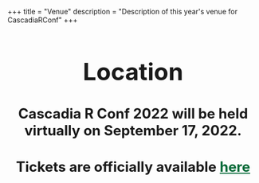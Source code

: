 +++
title = "Venue"
description = "Description of this year's venue for CascadiaRConf"
+++

<style>

#location a:hover {
  text-decoration: none;
  color: #EA33E4;
}

#location a {
  color: #036936;
}
#location a:hover {
  color: #FEE11A;
}
#location {
  font-size: 1.7em;
  font-weight: normal; 
}
</style>


<div class="center" id="location" style="text-align: center">
  <h1>Location</h1>
  <h3>Cascadia R Conf 2022 will be held virtually on September 17, 2022.</h3>
  <h3>Tickets are officially available <a href="https://hopin.com/events/r-cascadia">here</a> </h3>
</div>

<br><br><br>
